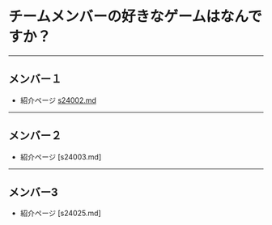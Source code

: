 # チームメンバーの好きなゲームはなんですか？
------------------------------------------------------------------

## メンバー１

* 紹介ページ [s24002.md](./s24002/s24002.md "s24002")
------------------------------------------------------------------
## メンバー２

* 紹介ページ [s24003.md]
------------------------------------------------------------------
## メンバー3

* 紹介ページ [s24025.md]
